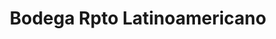 ---
title: "Bodega Rpto Latinoamericano"
url: /rpto-latinoamericano/bodega-rpto-latinoamericano/
shop: Lebensmittel
---